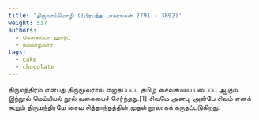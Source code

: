```yaml
---
title: 'திருவாய்மொழி ((பிரபந்த பாசுரங்கள் 2791 - 3892)'
weight: 517
authors:
  - கௌசல்யா ஹார்ட்
  - நம்மாழ்வார்
tags:
  - cake
  - chocolate
---
```


திருமந்திரம் என்பது திருமூலரால் எழுதப்பட்ட தமிழ் சைவசமயப் படைப்பு ஆகும். இந்நூல் மெய்யியல் நூல் வகையைச் சேர்ந்தது.[1] சிவமே அன்பு, அன்பே சிவம் எனக் கூறும் திருமந்திரமே சைவ சித்தாந்தத்தின் முதல் நூலாகக் கருதப்படுகிறது.